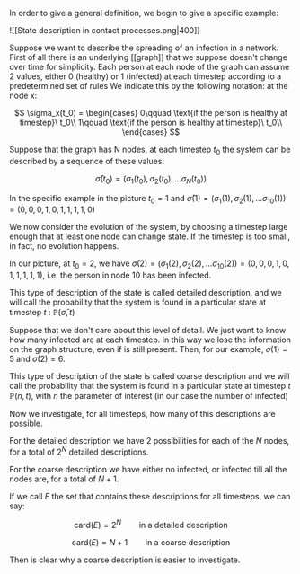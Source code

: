 In order to give a general definition, we begin to give a specific example:

![[State description in contact processes.png|400]]

Suppose we want to describe the spreading of an infection in a network.
First of all there is an underlying [[graph]] that we suppose doesn't change over time for simplicity.
Each person at each node of the graph can assume 2 values, either 0 (healthy) or 1 (infected) at each timestep according to a predetermined set of rules
We indicate this by the following notation: at the node x:

$$ \sigma_x(t_0) = 
\begin{cases}
0\qquad \text{if the person is healthy at timestep}\ t_0\\
1\qquad \text{if the person is healthy at timestep}\ t_0\\
\end{cases} $$

Suppose that the graph has N nodes, at each timestep $t_0$ the system can be described by a sequence of these values:

$$ \bar{\sigma}(t_0) = (\sigma_1(t_0), \sigma_2(t_0), \dots \sigma_N(t_0)) $$

In the specific example in the picture $t_0=1$ and $\bar{\sigma}(1) = (\sigma_1(1), \sigma_2(1), \dots \sigma_{10}(1))=(0,0,0,1,0,1,1,1,1,0)$

We now consider the evolution of the system, by choosing a timestep large enough that at least one node can change state. If the timestep is too small, in fact, no evolution happens.

In our picture, at $t_0=2$, we have $\bar{\sigma}(2) = (\sigma_1(2), \sigma_2(2), \dots \sigma_{10}(2))=(0,0,0,1,0,1,1,1,1,1)$, i.e. the person in node 10 has been infected.

This type of description of the state is called detailed description, and we will call the probability that the system is found in a particular state at timestep $t$ :  $\mathbb{P}(\bar{\sigma}, t)$

Suppose that we don't care about this level of detail. We just want to know how many infected are at each timestep. In this way we lose the information on the graph structure, even if is still present.
Then, for our example, $\sigma(1)=5$ and $\sigma(2)=6$.

This type of description of the state is called coarse description and we will call the probability that the system is found in a particular state at timestep $t$ $\mathbb{P}(n, t)$, with $n$ the parameter of interest (in our case the number of infected)

Now we investigate, for all timesteps, how many of this descriptions are possible.

For the detailed description we have 2 possibilities for each of the $N$ nodes, for a total of $2^N$ detailed descriptions.

For the coarse description we have either no infected, or infected till all the nodes are, for a total of $N+1$.

If we call $E$ the set that contains these descriptions for all timesteps, we can say:

$$\text{card}(E) = 2^N \qquad \text{in a detailed description}$$

$$\text{card}(E) = N+1 \qquad \text{in a coarse description}$$

Then is clear why a coarse description is easier to investigate.
